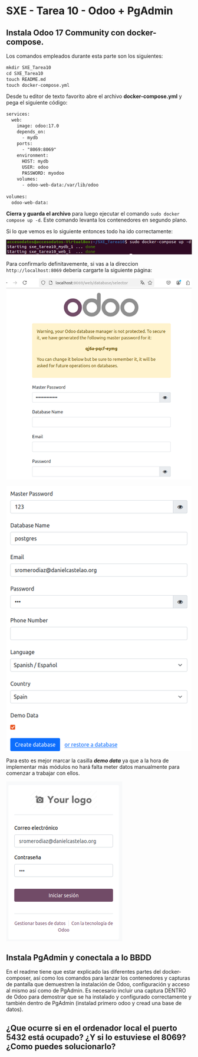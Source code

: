 # SXE - Tarea 10 - Odoo + PgAdmin

## Instala Odoo 17 Community con docker-compose.

Los comandos empleados durante esta parte son los siguientes:

```
mkdir SXE_Tarea10
cd SXE_Tarea10
touch README.md
touch docker-compose.yml
```

Desde tu editor de texto favorito abre el archivo **docker-compose.yml** y pega el siguiente código:

```
services:
  web:
    image: odoo:17.0
    depends_on:
      - mydb
    ports:
      - "8069:8069"
    environment:
      HOST: mydb
      USER: odoo
      PASSWORD: myodoo
    volumes:
      - odoo-web-data:/var/lib/odoo

volumes:
  odoo-web-data:
```

**Cierra y guarda el archivo** para luego ejecutar el comando `sudo docker compose up -d`. Este comando levanta los contenedores en segundo plano.

Si lo que vemos es lo siguiente entonces todo ha ido correctamente:

![compose](./images/compose-d.png)

Para confirmarlo definitavemente, si vas a la direccion `http://localhost:8069` debería cargarte la siguiente página:

![odoo](./images/odoo.png)

![odoo](./images/odoo2.png)

Para esto es mejor marcar la casilla ***demo data*** ya que a la hora de implementar más módulos no hará falta meter datos manualmente para comenzar a trabajar con ellos.

![odoo](./images/odoo3.png)

## Instala PgAdmin y conectala a lo BBDD

En el readme tiene que estar explicado las diferentes partes del docker-composer, así como los comandos para lanzar los contenedores y capturas de pantalla que demuestren la instalación de Odoo, configuración y acceso al mismo así como de PgAdmin. Es necesario incluir una captura DENTRO de Odoo para demostrar que se ha instalado y configurado correctamente y también dentro de PgAdmin (instalad primero odoo y cread una base de datos).

## ¿Que ocurre si en el ordenador local el puerto 5432 está ocupado? ¿Y si lo estuviese el 8069? ¿Como puedes solucionarlo?

